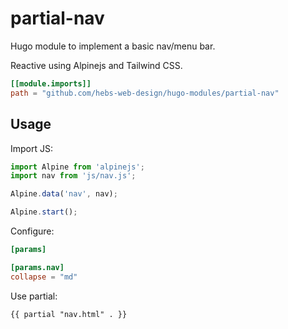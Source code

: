 # partial-nav

Hugo module to implement a basic nav/menu bar.

Reactive using Alpinejs and Tailwind CSS.

```toml
[[module.imports]]
path = "github.com/hebs-web-design/hugo-modules/partial-nav"
```

## Usage

Import JS:

```js
import Alpine from 'alpinejs';
import nav from 'js/nav.js';

Alpine.data('nav', nav);

Alpine.start();
```

Configure:

```toml
[params]

[params.nav]
collapse = "md"
```

Use partial:

```html
{{ partial "nav.html" . }}
```

